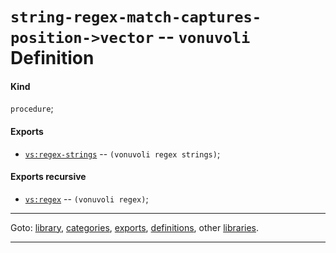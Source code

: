

<a id='definition__vonuvoli__string-regex-match-captures-position-_3e_vector'></a>

# `string-regex-match-captures-position->vector` -- `vonuvoli` Definition


<a id='definition__vonuvoli__string-regex-match-captures-position-_3e_vector__kind'></a>

#### Kind

`procedure`;


<a id='definition__vonuvoli__string-regex-match-captures-position-_3e_vector__exports'></a>

#### Exports

 * [`vs:regex-strings`](../../vonuvoli/exports/vs_3a_regex-strings.md#export__vonuvoli__vs_3a_regex-strings) -- `(vonuvoli regex strings)`;


<a id='definition__vonuvoli__string-regex-match-captures-position-_3e_vector__exports-recursive'></a>

#### Exports recursive

 * [`vs:regex`](../../vonuvoli/exports/vs_3a_regex.md#export__vonuvoli__vs_3a_regex) -- `(vonuvoli regex)`;

----

Goto: [library](../../vonuvoli/_index.md#library__vonuvoli), [categories](../../vonuvoli/categories/_index.md#toc__vonuvoli__categories), [exports](../../vonuvoli/exports/_index.md#toc__vonuvoli__exports), [definitions](../../vonuvoli/definitions/_index.md#toc__vonuvoli__definitions), other [libraries](../../_libraries.md#toc__libraries).

----

